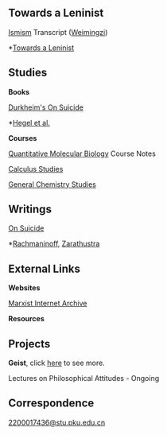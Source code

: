 ## Towards a Leninist

[Ismism](https://geist-gespenst.notion.site/geist-gespenst/Ismism-Learning-Programme-420f37037481476d824679228f3c2c12) Transcript ([Weimingzi](https://space.bilibili.com/23191782))

*[Towards a Leninist](https://yaotongyuannvv.github.io/lenauf/)

## Studies

**Books**

[Durkheim's On Suicide](https://geist-gespenst.notion.site/Durkheim-s-On-Suicide-9d9b90ee8d1f468a855aae7afcc4061b)

*[Hegel et al. ](https://shimo.im/folder/m4kMLGzJ4ltlPMqD)

**Courses**

[Quantitative Molecular Biology](https://geist-gespenst.notion.site/QMB-Notes-556ecd2f1f6b465884a632557bee6762) Course Notes

[Calculus Studies](https://geist-gespenst.notion.site/Calculus-Studies-1d1d2654a455413e941c34df86d12b88)

[General Chemistry Studies](https://geist-gespenst.notion.site/General-Chemistry-Studies-0f4abacfe9cc405ba319c1d57a5c3cf7)

## Writings

[On Suicide](https://yaotongyuannvv.github.io/highschool/)

*[Rachmaninoff](https://yaotongyuannvv.github.io/2022/), [Zarathustra](https://yaotongyuannvv.github.io/2022/)

## External Links

**Websites**

[Marxist Internet Archive](https://www.marxists.org/index.htm)

**Resources**

## Projects

**Geist**, click [here](https://yaotongyuannvv.github.io/geist/) to see more. 

Lectures on Philosophical Attitudes - Ongoing

## Correspondence

2200017436@stu.pku.edu.cn

